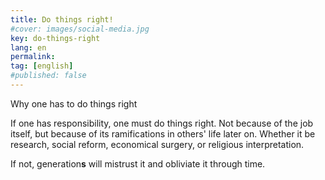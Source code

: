 ```yaml
---
title: Do things right!
#cover: images/social-media.jpg 
key: do-things-right
lang: en
permalink: 
tag: [english]
#published: false
---
```

 
Why one has to do things right

<!--more-->

If one has responsibility, one must do things right. Not because of the job itself, but because of its ramifications in others' life later on. Whether it be research, social reform, economical surgery, or religious interpretation.

If not, generation**s** will mistrust it and obliviate it through time.

